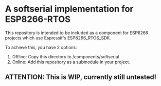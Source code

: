 # A softserial implementation for ESP8266-RTOS

This repository is intended to be included as a component for ESP8266 projects
which use Espressif's ESP8266\_RTOS\_SDK.

To achieve this, you have 2 options:

 1. Offline: Copy this directory to <YourProject>/components/softserial
 2. Online: Add this repository as a submodule in your project.

## ATTENTION: This is WIP, currently still untested!
